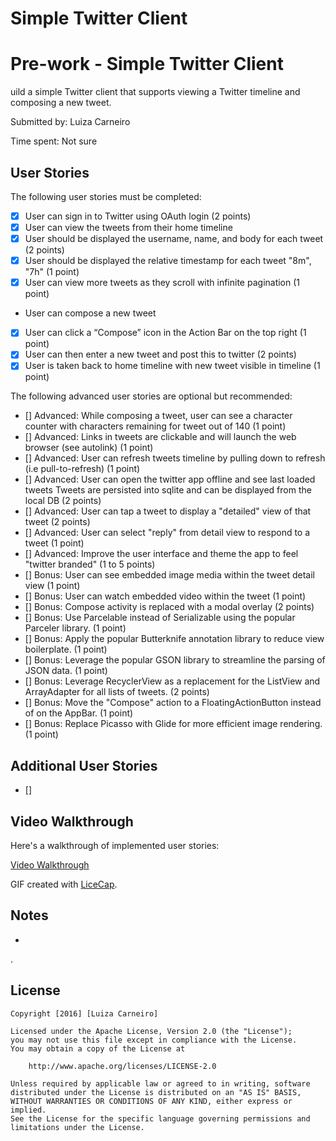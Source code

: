 # Simple Twitter Client

# Pre-work - Simple Twitter Client

uild a simple Twitter client that supports viewing a Twitter timeline and composing a new tweet.

Submitted by: Luiza Carneiro

Time spent: Not sure

## User Stories

The following user stories must be completed:

* [x]  User can sign in to Twitter using OAuth login (2 points)
* [x]  User can view the tweets from their home timeline
* [x]  User should be displayed the username, name, and body for each tweet (2 points)
* [x] User should be displayed the relative timestamp for each tweet "8m", "7h" (1 point)
* [x] User can view more tweets as they scroll with infinite pagination (1 point)
* User can compose a new tweet
* [x] User can click a “Compose” icon in the Action Bar on the top right (1 point)
* [x] User can then enter a new tweet and post this to twitter (2 points)
* [x] User is taken back to home timeline with new tweet visible in timeline (1 point)

The following advanced user stories are optional but recommended:

* []  Advanced: While composing a tweet, user can see a character counter with characters remaining for tweet out of 140 (1 point)
* []  Advanced: Links in tweets are clickable and will launch the web browser (see autolink) (1 point)
* []  Advanced: User can refresh tweets timeline by pulling down to refresh (i.e pull-to-refresh) (1 point)
* []  Advanced: User can open the twitter app offline and see last loaded tweets
Tweets are persisted into sqlite and can be displayed from the local DB (2 points)
* []  Advanced: User can tap a tweet to display a "detailed" view of that tweet (2 points)
* []  Advanced: User can select "reply" from detail view to respond to a tweet (1 point)
* []  Advanced: Improve the user interface and theme the app to feel "twitter branded" (1 to 5 points)
* []  Bonus: User can see embedded image media within the tweet detail view (1 point)
* []  Bonus: User can watch embedded video within the tweet (1 point)
* []  Bonus: Compose activity is replaced with a modal overlay (2 points)
* []  Bonus: Use Parcelable instead of Serializable using the popular Parceler library. (1 point)
* []  Bonus: Apply the popular Butterknife annotation library to reduce view boilerplate. (1 point)
* []  Bonus: Leverage the popular GSON library to streamline the parsing of JSON data. (1 point)
* []  Bonus: Leverage RecyclerView as a replacement for the ListView and ArrayAdapter for all lists of tweets. (2 points)
* []  Bonus: Move the "Compose" action to a FloatingActionButton instead of on the AppBar. (1 point)
* []  Bonus: Replace Picasso with Glide for more efficient image rendering. (1 point)

## Additional User Stories

* []  

## Video Walkthrough 

Here's a walkthrough of implemented user stories:

<a href="http://i.imgur.com/DrlYEOC.gifv" target="_blank">Video Walkthrough</a>

GIF created with [LiceCap](http://www.cockos.com/licecap/).

## Notes
* 
.

## License

    Copyright [2016] [Luiza Carneiro]

    Licensed under the Apache License, Version 2.0 (the "License");
    you may not use this file except in compliance with the License.
    You may obtain a copy of the License at

        http://www.apache.org/licenses/LICENSE-2.0

    Unless required by applicable law or agreed to in writing, software
    distributed under the License is distributed on an "AS IS" BASIS,
    WITHOUT WARRANTIES OR CONDITIONS OF ANY KIND, either express or implied.
    See the License for the specific language governing permissions and
    limitations under the License.

